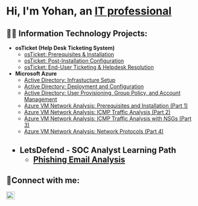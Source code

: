 <h1>Hi, I'm Yohan, an <a href="https://www.linkedin.com/in/yohan-le-bourhis/">IT professional</a></h1>

<h2>👨‍💻 Information Technology Projects:</h2>

- <b>osTicket (Help Desk Ticketing System)</b>
  - [osTicket: Prerequisites & Installation](https://github.com/YohanLB09/osticket-prereqs-installation)
  - [osTicket: Post-Installation Configuration](https://github.com/YohanLB09/osticket-post-install-config)
  - [osTicket: End-User Ticketing & Helpdesk Resolution](https://github.com/YohanLB09/osticket-ticket-simulation)
- <b>Microsoft Azure</b>
  - [Active Directory: Infrastucture Setup](https://github.com/YohanLB09/Active-Directory-Infrastucture-Setup/blob/main/README.md)
  - [Active Directory: Deployment and Configuration](https://github.com/YohanLB09/Active-Directory-Deployment-and-Configuration/blob/main/README.md)
  - [Active Directory: User Provisioning, Group Policy, and Account Management](https://github.com/YohanLB09/Active-Directory-User-Provisioning-Group-Policy-and-Account-Management/blob/main/README.md)
  - [Azure VM Network Analysis: Prerequisites and Installation (Part 1)](https://github.com/YohanLB09/azure-vm-network-analysis-part1-prereqs)
  - [Azure VM Network Analysis: ICMP Traffic Analysis (Part 2)](https://github.com/YohanLB09/azure-vm-network-analysis-part2-ICMP-traffic-analysis)
  - [Azure VM Network Analysis: ICMP Traffic Analysis with NSGs (Part 3)](https://github.com/YohanLB09/azure-vm-network-analysis-part3-ICMP-traffic-analysis-NSGs)
  - [Azure VM Network Analysis: Network Protocols (Part 4)](https://github.com/YohanLB09/azure-vm-network-analysis-part4-network-protocols)

 <h2 Cybersecurity Projects:</h2>
   
- <b>LetsDefend - SOC Analyst Learning Path</b>
  - [Phishing Email Analysis]()


<h2>🤳Connect with me:</h2>

[<img align="left" alt="Yohan | LinkedIn" width="22px" src="https://cdn.jsdelivr.net/npm/simple-icons@v3/icons/linkedin.svg" />][linkedin]

[linkedin]: https://www.linkedin.com/in/yohan-le-bourhis/
